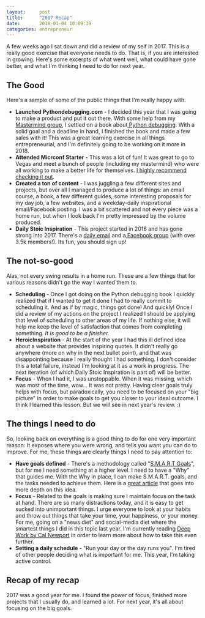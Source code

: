 ```yaml
---
layout:     post
title:      "2017 Recap"
date:       2018-01-04 10:09:39
categories: entrepreneur
---
```

A few weeks ago I sat down and did a review of my self in 2017. This is a really good exercise that everyone needs to do. That is, if you are interested in growing. Here's some excerpts of what went well, what could have gone better, and what I'm thinking I need to do for next year. 

## The Good

Here's a sample of some of the public things that I'm really happy with. 

  * **Launched Pythondebugging.com** \- I decided this year that I was going to make a product and put it out there. With some help from my [Mastermind group](http://entreprogrammers.com/about/), I settled on a book about[ Python debugging](https://pythondebugging.com). With a solid goal and a deadline in hand, I finished the book and made a few sales with it! This was a great learning exercise in all things entrepreneurial, and I'm definitely going to be working on it more in 2018.
  * **Attended Micrconf Starter** \- This was a lot of fun! It was great to go to Vegas and meet a bunch of people (including my mastermind) who were all working to make a better life for themselves. [I highly recommend checking it out](http://www.microconf.com/starter/).
  * **Created a ton of content** \- I was juggling a few different sites and projects, but over all I managed to produce a lot of things: an email course, a book, a few different guides, some interesting proposals for my day job, a few websites, and a weekday-daily inspirational email/Facebook posting. I was a bit scattered and not every piece was a home run, but when I look back I'm pretty impressed by the volume produced.
  * **Daily Stoic Inspiration** \- This project started in 2016 and has gone strong into 2017. There's a [daily email](https://heroicinspiration.com/daily-stoic-inspiration) and a[ Facebook group](https://www.facebook.com/DailyStoicInspiration/) (with over 3.5k members!). Its fun, you should sign up!



## The not-so-good

Alas, not every swing results in a home run. These are a few things that for various reasons didn't go the way I wanted them to. 

  * **Scheduling** \- Once I got doing on the Python debugging book I quickly realized that if I wanted to get it done I had to really commit to scheduling it. And as if by magic, things got done! And quickly! Once I did a review of my actions on the project I realized I should be applying that level of scheduling to other areas of my life. If nothing else, it will help me keep the level of satisfaction that comes from completing something. _It is good to be a finisher._
  * **HeroicInspiration** \- At the start of the year I had this ill defined idea about a website that provides inspiring quotes. It didn't really go anywhere (more on why in the next bullet point), and that was disappointing because I really thought I had something. I don't consider this a total failure, instead I'm looking at it as a work in progress. The next iteration (of which Daily Stoic Inspiration is part of) will be better.
  * **Focus** \- When I had it, I was unstoppable. When it was missing, which was most of the time, wow... It was not pretty. Having clear goals truly helps with focus, but paradoxically, you need to be focused on your "big picture" in order to make goals to get you closer to your ideal outcome. I think I learned this lesson. But we will see in next year's review. :)



## The things I need to do

So, looking back on everything is a good thing to do for one very important reason: It exposes where you were wrong, and tells you want you can do to improve. For me, these things are clearly things I need to pay attention to: 

  * **Have goals defined** \- There's a methodology called "[S.M.A.R.T Goals](https://en.wikipedia.org/wiki/SMART_criteria)", but for me I need something at a higher level. I need to have a "Why" that guides me. With the Why in place, I can make S.M.A.R.T. goals, and the tasks needed to achieve them. Here is a [great article](https://unbeatablemind.com/the-importance-of-goal-setting/) that goes into more depth on this idea.
  * **Focus** \- Related to the goals is making sure I maintain focus on the task at hand. There are so many distractions today, and it is easy to get sucked into unimportant things. I urge everyone to look at your habits and throw out things that take your time, your happiness, or your money. For me, going on a "news diet" and social-media diet where the smartest things I did in this topic last year. I'm currently reading [Deep Work by Cal Newport](http://amzn.to/2COabAI) in order to learn more about how to take this even further.
  * **Setting a daily schedule** \- "Run your day or the day runs you". I'm tired of other people deciding what is important for me. This year, I'm taking active control.



## Recap of my recap

2017 was a good year for me. I found the power of focus, finished more projects that I usually do, and learned a lot. For next year, it's all about focusing on the big goals.
